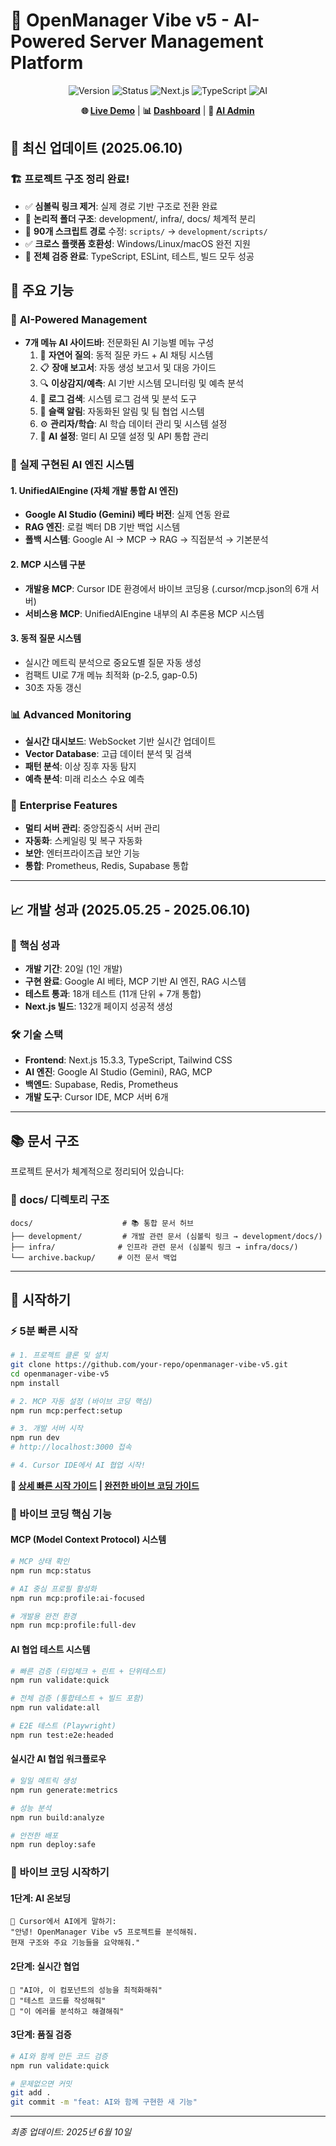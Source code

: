 # 🚀 OpenManager Vibe v5 - AI-Powered Server Management Platform

<div align="center">

![Version](https://img.shields.io/badge/version-5.41.4-blue.svg)
![Status](https://img.shields.io/badge/status-Production%20Ready-brightgreen.svg)
![Next.js](https://img.shields.io/badge/Next.js-15.3.3-black.svg)
![TypeScript](https://img.shields.io/badge/TypeScript-Latest-blue.svg)
![AI](https://img.shields.io/badge/AI-100%25%20Active-purple.svg)

**🌐 [Live Demo](https://openmanager-vibe-v5.vercel.app)** | **📊 [Dashboard](https://openmanager-vibe-v5.vercel.app/dashboard)** | **🧠 [AI Admin](https://openmanager-vibe-v5.vercel.app/admin)**

</div>

## 🎉 **최신 업데이트 (2025.06.10)**

### 🏗️ **프로젝트 구조 정리 완료!**

- ✅ **심볼릭 링크 제거**: 실제 경로 기반 구조로 전환 완료
- 📁 **논리적 폴더 구조**: development/, infra/, docs/ 체계적 분리
- 🔧 **90개 스크립트 경로** 수정: `scripts/` → `development/scripts/`
- ✅ **크로스 플랫폼 호환성**: Windows/Linux/macOS 완전 지원
- 🧪 **전체 검증 완료**: TypeScript, ESLint, 테스트, 빌드 모두 성공

## 🌟 **주요 기능**

### 🧠 **AI-Powered Management**

- **7개 메뉴 AI 사이드바**: 전문화된 AI 기능별 메뉴 구성
  1. 💬 **자연어 질의**: 동적 질문 카드 + AI 채팅 시스템
  2. 📋 **장애 보고서**: 자동 생성 보고서 및 대응 가이드
  3. 🔍 **이상감지/예측**: AI 기반 시스템 모니터링 및 예측 분석
  4. 📝 **로그 검색**: 시스템 로그 검색 및 분석 도구
  5. 💬 **슬랙 알림**: 자동화된 알림 및 팀 협업 시스템
  6. ⚙️ **관리자/학습**: AI 학습 데이터 관리 및 시스템 설정
  7. 🤖 **AI 설정**: 멀티 AI 모델 설정 및 API 통합 관리

### 🔧 **실제 구현된 AI 엔진 시스템**

#### **1. UnifiedAIEngine (자체 개발 통합 AI 엔진)**

- **Google AI Studio (Gemini) 베타 버전**: 실제 연동 완료
- **RAG 엔진**: 로컬 벡터 DB 기반 백업 시스템
- **폴백 시스템**: Google AI → MCP → RAG → 직접분석 → 기본분석

#### **2. MCP 시스템 구분**

- **개발용 MCP**: Cursor IDE 환경에서 바이브 코딩용 (.cursor/mcp.json의 6개 서버)
- **서비스용 MCP**: UnifiedAIEngine 내부의 AI 추론용 MCP 시스템

#### **3. 동적 질문 시스템**

- 실시간 메트릭 분석으로 중요도별 질문 자동 생성
- 컴팩트 UI로 7개 메뉴 최적화 (p-2.5, gap-0.5)
- 30초 자동 갱신

### 📊 **Advanced Monitoring**

- **실시간 대시보드**: WebSocket 기반 실시간 업데이트
- **Vector Database**: 고급 데이터 분석 및 검색
- **패턴 분석**: 이상 징후 자동 탐지
- **예측 분석**: 미래 리소스 수요 예측

### 🔧 **Enterprise Features**

- **멀티 서버 관리**: 중앙집중식 서버 관리
- **자동화**: 스케일링 및 복구 자동화
- **보안**: 엔터프라이즈급 보안 기능
- **통합**: Prometheus, Redis, Supabase 통합

---

## 📈 **개발 성과 (2025.05.25 - 2025.06.10)**

### 🚀 **핵심 성과**

- **개발 기간**: 20일 (1인 개발)
- **구현 완료**: Google AI 베타, MCP 기반 AI 엔진, RAG 시스템
- **테스트 통과**: 18개 테스트 (11개 단위 + 7개 통합)
- **Next.js 빌드**: 132개 페이지 성공적 생성

### 🛠️ **기술 스택**

- **Frontend**: Next.js 15.3.3, TypeScript, Tailwind CSS
- **AI 엔진**: Google AI Studio (Gemini), RAG, MCP
- **백엔드**: Supabase, Redis, Prometheus
- **개발 도구**: Cursor IDE, MCP 서버 6개

---

## 📚 **문서 구조**

프로젝트 문서가 체계적으로 정리되어 있습니다:

### **📁 docs/ 디렉토리 구조**

```
docs/                    # 📚 통합 문서 허브
├── development/         # 개발 관련 문서 (심볼릭 링크 → development/docs/)
├── infra/              # 인프라 관련 문서 (심볼릭 링크 → infra/docs/)
└── archive.backup/     # 이전 문서 백업
```

---

## 🚀 **시작하기**

### **⚡ 5분 빠른 시작**

```bash
# 1. 프로젝트 클론 및 설치
git clone https://github.com/your-repo/openmanager-vibe-v5.git
cd openmanager-vibe-v5
npm install

# 2. MCP 자동 설정 (바이브 코딩 핵심)
npm run mcp:perfect:setup

# 3. 개발 서버 시작
npm run dev
# http://localhost:3000 접속

# 4. Cursor IDE에서 AI 협업 시작!
```

**🎯 [상세 빠른 시작 가이드](./docs/QUICK_START_GUIDE.md) | [완전한 바이브 코딩 가이드](./docs/VIBE_CODING_COMPLETE_GUIDE.md)**

### **🤖 바이브 코딩 핵심 기능**

#### **MCP (Model Context Protocol) 시스템**

```bash
# MCP 상태 확인
npm run mcp:status

# AI 중심 프로필 활성화
npm run mcp:profile:ai-focused

# 개발용 완전 환경
npm run mcp:profile:full-dev
```

#### **AI 협업 테스트 시스템**

```bash
# 빠른 검증 (타입체크 + 린트 + 단위테스트)
npm run validate:quick

# 전체 검증 (통합테스트 + 빌드 포함)
npm run validate:all

# E2E 테스트 (Playwright)
npm run test:e2e:headed
```

#### **실시간 AI 협업 워크플로우**

```bash
# 일일 메트릭 생성
npm run generate:metrics

# 성능 분석
npm run build:analyze

# 안전한 배포
npm run deploy:safe
```

### **🎨 바이브 코딩 시작하기**

#### **1단계: AI 온보딩**

```
💬 Cursor에서 AI에게 말하기:
"안녕! OpenManager Vibe v5 프로젝트를 분석해줘.
현재 구조와 주요 기능들을 요약해줘."
```

#### **2단계: 실시간 협업**

```
💬 "AI야, 이 컴포넌트의 성능을 최적화해줘"
💬 "테스트 코드를 작성해줘"
💬 "이 에러를 분석하고 해결해줘"
```

#### **3단계: 품질 검증**

```bash
# AI와 함께 만든 코드 검증
npm run validate:quick

# 문제없으면 커밋
git add .
git commit -m "feat: AI와 함께 구현한 새 기능"
```

---

_최종 업데이트: 2025년 6월 10일_
